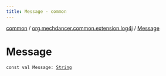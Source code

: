```yaml
---
title: Message - common
---
```


[common](../index.html) / [org.mechdancer.common.extension.log4j](index.html) / [Message](./-message.html)

# Message

`const val Message: `[`String`](https://kotlinlang.org/api/latest/jvm/stdlib/kotlin/-string/index.html)